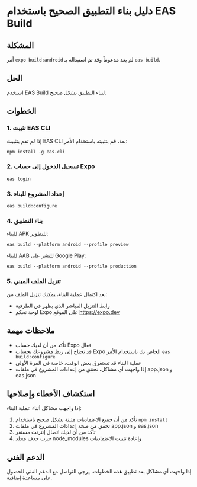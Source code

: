 # دليل بناء التطبيق الصحيح باستخدام EAS Build

## المشكلة
أمر `expo build:android` لم يعد مدعوماً وقد تم استبداله بـ `eas build`.

## الحل
استخدم EAS Build لبناء التطبيق بشكل صحيح.

## الخطوات

### 1. تثبيت EAS CLI
إذا لم تقم بتثبيت EAS CLI بعد، قم بتثبيته باستخدام الأمر:
```
npm install -g eas-cli
```

### 2. تسجيل الدخول إلى حساب Expo
```
eas login
```

### 3. إعداد المشروع للبناء
```
eas build:configure
```

### 4. بناء التطبيق
للبناء APK للتطوير:
```
eas build --platform android --profile preview
```

للبناء AAB للنشر على Google Play:
```
eas build --platform android --profile production
```

### 5. تنزيل الملف المبني
بعد اكتمال عملية البناء، يمكنك تنزيل الملف من:
- رابط التنزيل المباشر الذي يظهر في الطرفية
- لوحة تحكم Expo على الموقع https://expo.dev

## ملاحظات مهمة
- تأكد من أن لديك حساب Expo فعال
- قد تحتاج إلى ربط مشروعك بحساب Expo الخاص بك باستخدام الأمر `eas build:configure`
- عملية البناء قد تستغرق بعض الوقت، خاصة في المرة الأولى
- إذا واجهت أي مشاكل، تحقق من إعدادات المشروع في ملفات app.json و eas.json

## استكشاف الأخطاء وإصلاحها
إذا واجهت مشاكل أثناء عملية البناء:
1. تأكد من أن جميع الاعتماديات مثبتة بشكل صحيح باستخدام `npm install`
2. تحقق من صحة إعدادات المشروع في ملفات app.json و eas.json
3. تأكد من أن لديك اتصال إنترنت مستقر
4. جرب حذف مجلد node_modules وإعادة تثبيت الاعتماديات

## الدعم الفني
إذا واجهت أي مشاكل بعد تطبيق هذه الخطوات، يرجى التواصل مع الدعم الفني للحصول على مساعدة إضافية.
